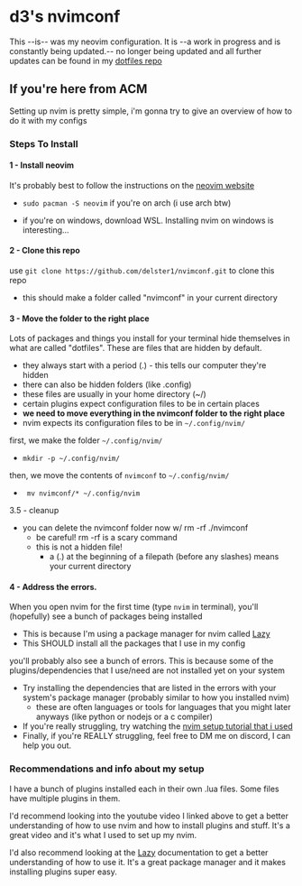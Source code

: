 # d3's nvimconf

This --is-- was my neovim configuration. It is --a work in progress and is constantly being updated.-- no longer being updated and all further updates can be found in my [dotfiles repo](https://github.com/delster1/dotfiles/)  


## If you're here from ACM
Setting up nvim is pretty simple, i'm gonna try to give an overview of how to do it with my configs 
### Steps To Install
#### 1 - Install neovim

It's probably best to follow the instructions on the [neovim website](https://github.com/neovim/neovim/blob/master/INSTALL.md)

- `sudo pacman -S neovim` if you're on arch (i use arch btw)

- if you're on windows, download WSL. Installing nvim on windows is interesting...

#### 2 - Clone this repo
use `git clone https://github.com/delster1/nvimconf.git` to clone this repo
- this should make a folder called "nvimconf" in your current directory

#### 3 - Move the folder to the right place
Lots of packages and things you install for your terminal hide themselves in what are called "dotfiles". These are files that are hidden by default.
- they always start with a period (.) - this tells our computer they're hidden
- there can also be hidden folders (like .config)
- these files are usually in your home directory (~/)
- certain plugins expect configuration files to be in certain places
- **we need to move everything in the nvimconf folder to the right place**
- nvim expects its configuration files to be in `~/.config/nvim/`

first, we make the folder `~/.config/nvim/`
- `mkdir -p ~/.config/nvim/`

then, we move the contents of `nvimconf` to `~/.config/nvim/`
- ` mv nvimconf/* ~/.config/nvim`

3.5 - cleanup

- you can delete the nvimconf folder now w/ rm -rf ./nvimconf
    - be careful! rm -rf is a scary command
    - this is not a hidden file! 
        - a (.) at the beginning of a filepath (before any slashes) means your current directory
#### 4 - Address the errors.
When you open nvim for the first time (type `nvim` in terminal), you'll (hopefully) see a bunch of packages being installed
- This is because I'm using a package manager for nvim called [Lazy](https://github.com/folke/lazy.nvim)
- This SHOULD install all the packages that I use in my config

you'll probably also see a bunch of errors. This is because some of the plugins/dependencies that I use/need are not installed yet on your system
- Try installing the dependencies that are listed in the errors with your system's package manager (probably similar to how you installed nvim)
    - these are often languages or tools for languages that you might later anyways (like python or nodejs or a c compiler)
- If you're really struggling, try watching the [nvim setup tutorial that i used](https://www.youtube.com/watch?v=zHTeCSVAFNY)
- Finally, if you're REALLY struggling, feel free to DM me on discord, I can help you out. 

### Recommendations and info about my setup
I have a bunch of plugins installed each in their own .lua files. Some files have multiple plugins in them.

I'd recommend looking into the youtube video I linked above to get a better understanding of how to use nvim and how to install plugins and stuff. It's a great video and it's what I used to set up my nvim.

I'd also recommend looking at the [Lazy](https://github.com/folke/lazy.nvim) documentation to get a better understanding of how to use it. It's a great package manager and it makes installing plugins super easy.


